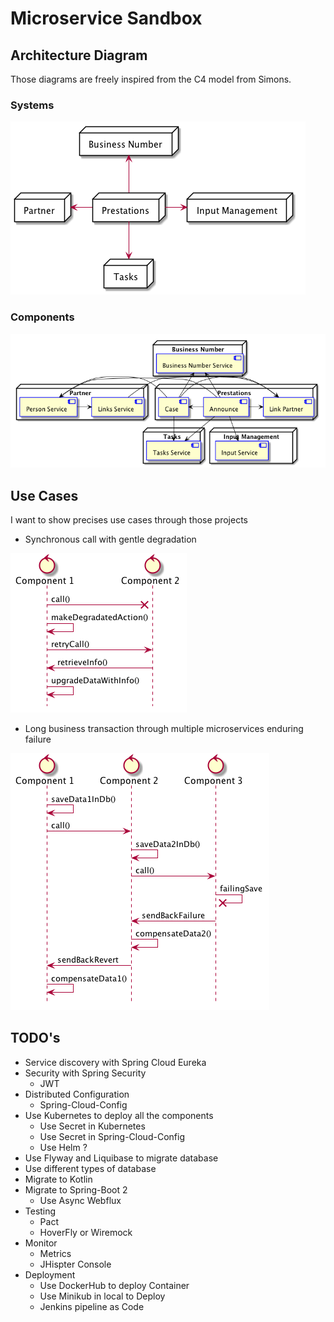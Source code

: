 # Microservice Sandbox 

## Architecture Diagram
Those diagrams are freely inspired from the C4 model from Simons.

### Systems

![Systems Doagram](./doc/images/systems.png)

### Components

![Components Doagram](./doc/images/components.png)

## Use Cases
I want to show precises use cases through those projects

* Synchronous call with gentle degradation

![Command and Retry](./doc/images/cmdRetry.png)

* Long business transaction through multiple microservices enduring failure

![Sagas](./doc/images/saga.png)

## TODO's
* Service discovery with Spring Cloud Eureka
* Security with Spring Security
  * JWT
* Distributed Configuration
  * Spring-Cloud-Config
* Use Kubernetes to deploy all the components
  * Use Secret in Kubernetes
  * Use Secret in Spring-Cloud-Config
  * Use Helm ?
* Use Flyway and Liquibase to migrate database
* Use different types of database
* Migrate to Kotlin
* Migrate to Spring-Boot 2
  * Use Async Webflux
* Testing
  * Pact
  * HoverFly or Wiremock
* Monitor
  * Metrics
  * JHispter Console
* Deployment
  * Use DockerHub to deploy Container
  * Use Minikub in local to Deploy
  * Jenkins pipeline as Code
